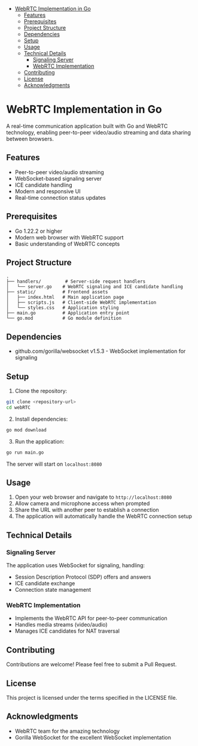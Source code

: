- [WebRTC Implementation in Go](#webrtc-implementation-in-go)
  - [Features](#features)
  - [Prerequisites](#prerequisites)
  - [Project Structure](#project-structure)
  - [Dependencies](#dependencies)
  - [Setup](#setup)
  - [Usage](#usage)
  - [Technical Details](#technical-details)
    - [Signaling Server](#signaling-server)
    - [WebRTC Implementation](#webrtc-implementation)
  - [Contributing](#contributing)
  - [License](#license)
  - [Acknowledgments](#acknowledgments)


# WebRTC Implementation in Go

A real-time communication application built with Go and WebRTC technology, enabling peer-to-peer video/audio streaming and data sharing between browsers.

## Features

- Peer-to-peer video/audio streaming
- WebSocket-based signaling server
- ICE candidate handling
- Modern and responsive UI
- Real-time connection status updates

## Prerequisites

- Go 1.22.2 or higher
- Modern web browser with WebRTC support
- Basic understanding of WebRTC concepts

## Project Structure

```
.
├── handlers/         # Server-side request handlers
│   └── server.go    # WebRTC signaling and ICE candidate handling
├── static/          # Frontend assets
│   ├── index.html   # Main application page
│   ├── scripts.js   # Client-side WebRTC implementation
│   └── styles.css   # Application styling
├── main.go          # Application entry point
└── go.mod           # Go module definition
```

## Dependencies

- github.com/gorilla/websocket v1.5.3 - WebSocket implementation for signaling

## Setup

1. Clone the repository:
```bash
git clone <repository-url>
cd webRTC
```

2. Install dependencies:
```bash
go mod download
```

3. Run the application:
```bash
go run main.go
```

The server will start on `localhost:8080`

## Usage

1. Open your web browser and navigate to `http://localhost:8080`
2. Allow camera and microphone access when prompted
3. Share the URL with another peer to establish a connection
4. The application will automatically handle the WebRTC connection setup

## Technical Details

### Signaling Server
The application uses WebSocket for signaling, handling:
- Session Description Protocol (SDP) offers and answers
- ICE candidate exchange
- Connection state management

### WebRTC Implementation
- Implements the WebRTC API for peer-to-peer communication
- Handles media streams (video/audio)
- Manages ICE candidates for NAT traversal

## Contributing

Contributions are welcome! Please feel free to submit a Pull Request.

## License

This project is licensed under the terms specified in the LICENSE file.

## Acknowledgments

- WebRTC team for the amazing technology
- Gorilla WebSocket for the excellent WebSocket implementation
